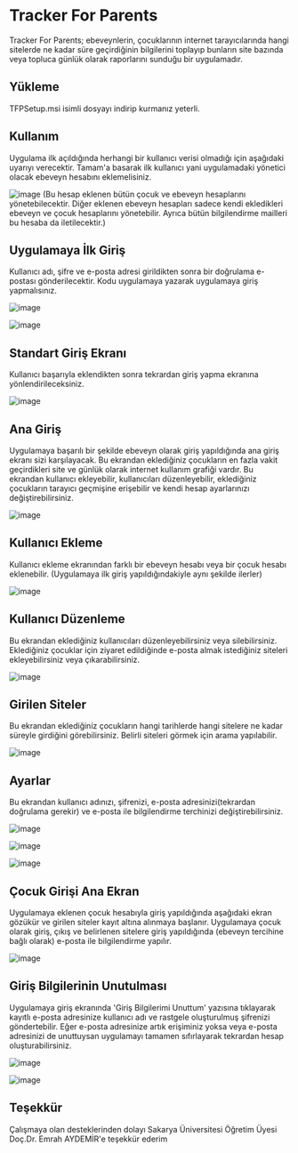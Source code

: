 # Tracker For Parents

Tracker For Parents; ebeveynlerin, çocuklarının internet tarayıcılarında hangi sitelerde ne kadar süre geçirdiğinin bilgilerini toplayıp bunların site bazında veya topluca günlük olarak raporlarını sunduğu bir uygulamadır.

## Yükleme

TFPSetup.msi isimli dosyayı indirip kurmanız yeterli.

## Kullanım

Uygulama ilk açıldığında herhangi bir kullanıcı verisi olmadığı için aşağıdaki uyarıyı verecektir.
Tamam'a basarak ilk kullanıcı yani uygulamadaki yönetici olacak ebeveyn hesabını eklemelisiniz.

![image](https://user-images.githubusercontent.com/120279867/232463672-f0a873d6-2885-43ed-b1dc-b8a6101d7d7e.png)
(Bu hesap eklenen bütün çocuk ve ebeveyn hesaplarını yönetebilecektir. Diğer eklenen ebeveyn hesapları sadece kendi ekledikleri ebeveyn ve çocuk hesaplarını yönetebilir.
Ayrıca bütün bilgilendirme mailleri bu hesaba da iletilecektir.)

## Uygulamaya İlk Giriş
Kullanıcı adı, şifre ve e-posta adresi girildikten sonra bir doğrulama e-postası gönderilecektir. Kodu uygulamaya yazarak uygulamaya giriş yapmalısınız.

![image](https://user-images.githubusercontent.com/120279867/232464377-4ebb7e1d-09b8-447b-90c0-eae40f85f04a.png)

![image](https://user-images.githubusercontent.com/120279867/232464693-09ae15a6-2e3c-44e2-a6b5-d8a6355c6f26.png)

## Standart Giriş Ekranı  
Kullanıcı başarıyla eklendikten sonra tekrardan giriş yapma ekranına yönlendirileceksiniz.

![image](https://user-images.githubusercontent.com/120279867/232464895-f3af5951-5633-4f6d-af91-6b1ea3d48374.png)

## Ana Giriş
Uygulamaya başarılı bir şekilde ebeveyn olarak giriş yapıldığında ana giriş ekranı sizi karşılayacak.
Bu ekrandan eklediğiniz çocukların en fazla vakit geçirdikleri site ve günlük olarak internet kullanım grafiği vardır.
Bu ekrandan kullanıcı ekleyebilir, kullanıcıları düzenleyebilir, eklediğiniz çocukların tarayıcı geçmişine erişebilir ve kendi hesap ayarlarınızı değiştirebilirsiniz.

![image](https://user-images.githubusercontent.com/120279867/232465465-15128aac-8d58-444f-806a-7b024e4f6fb5.png)

## Kullanıcı Ekleme
Kullanıcı ekleme ekranından farklı bir ebeveyn hesabı veya bir çocuk hesabı eklenebilir.
(Uygulamaya ilk giriş yapıldığındakiyle aynı şekilde ilerler)

![image](https://user-images.githubusercontent.com/120279867/232465894-d3041276-b0b9-4edd-a594-912a2c10350b.png)

## Kullanıcı Düzenleme
Bu ekrandan eklediğiniz kullanıcıları düzenleyebilirsiniz veya silebilirsiniz.
Eklediğiniz çocuklar için ziyaret edildiğinde e-posta almak istediğiniz siteleri ekleyebilirsiniz veya çıkarabilirsiniz.

![image](https://user-images.githubusercontent.com/120279867/232466201-21368be0-eb17-4c8c-a112-cf49a466fa07.png)

## Girilen Siteler
Bu ekrandan eklediğiniz çocukların hangi tarihlerde hangi sitelere ne kadar süreyle girdiğini görebilirsiniz.
Belirli siteleri görmek için arama yapılabilir.

![image](https://user-images.githubusercontent.com/120279867/232466844-f63300ed-5368-40ed-a592-ade0d5050166.png)


## Ayarlar
Bu ekrandan kullanıcı adınızı, şifrenizi, e-posta adresinizi(tekrardan doğrulama gerekir) ve e-posta ile bilgilendirme terchinizi değiştirebilirsiniz.

![image](https://user-images.githubusercontent.com/120279867/232466981-e744154f-b98d-408b-b6fa-6f4dfb81d9e7.png)

![image](https://user-images.githubusercontent.com/120279867/232467025-a45e0e10-36ee-4e94-a02a-93de8b9e539c.png)

![image](https://user-images.githubusercontent.com/120279867/232467085-1408a374-ffe9-4933-a2e6-25cf9ba1771d.png)

## Çocuk Girişi Ana Ekran
Uygulamaya eklenen çocuk hesabıyla giriş yapıldığında aşağıdaki ekran gözükür ve girilen siteler kayıt altına alınmaya başlanır.
Uygulamaya çocuk olarak giriş, çıkış ve belirlenen sitelere giriş yapıldığında (ebeveyn tercihine bağlı olarak) e-posta ile bilgilendirme yapılır.

![image](https://user-images.githubusercontent.com/120279867/232467781-cef6d92c-b2bd-4faa-9022-dd10517cd89b.png)


## Giriş Bilgilerinin Unutulması

Uygulamaya giriş ekranında 'Giriş Bilgilerimi Unuttum' yazısına tıklayarak kayıtlı e-posta adresinize kullanıcı adı ve rastgele oluşturulmuş şifrenizi göndertebilir.
Eğer e-posta adresinize artık erişiminiz yoksa veya e-posta adresinizi de unuttuysan uygulamayı tamamen sıfırlayarak tekrardan hesap oluşturabilirsiniz.

![image](https://user-images.githubusercontent.com/120279867/232468784-efe72d49-1f5f-45e2-8e49-eadf60837dec.png)

![image](https://user-images.githubusercontent.com/120279867/232468863-a32b2125-ff58-41d1-8524-54b639116b2f.png)



## Teşekkür

Çalışmaya olan desteklerinden dolayı Sakarya Üniversitesi Öğretim Üyesi Doç.Dr. Emrah AYDEMİR'e teşekkür ederim
